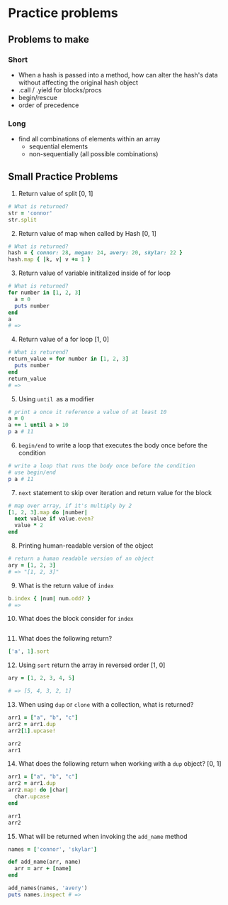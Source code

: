 # Practice problems

## Problems to make

### Short

* When a hash is passed into a method, how can alter the hash's data without affecting the original hash object
* .call / .yield for blocks/procs
* begin/rescue
* order of precedence

### Long

* find all combinations of elements within an array
  * sequential elements
  * non-sequentially (all possible combinations)

## Small Practice Problems

1. Return value of split [0, 1]

```ruby
# What is returned?
str = 'connor'
str.split
```

2. Return value of map when called by Hash [0, 1]

```ruby
# What is returned?
hash = { connor: 28, megan: 24, avery: 20, skylar: 22 }
hash.map { |k, v| v += 1 }
```

3. Return value of variable inititalized inside of for loop

```ruby
# What is returned?
for number in [1, 2, 3]
  a = 0
  puts number
end
a
# => 
```

4. Return value of a for loop [1, 0]

```ruby
# What is returend?
return_value = for number in [1, 2, 3]
  puts number
end
return_value
# =>
```

5. Using `until `as a modifier

```ruby
# print a once it reference a value of at least 10
a = 0
a += 1 until a > 10
p a # 11
```

6. `begin/end` to write a loop that executes the body once before the condition

```ruby
# write a loop that runs the body once before the condition
# use begin/end
p a # 11
```

7. `next` statement to skip over iteration and return value for the block

```ruby
# map over array, if it's multiply by 2
[1, 2, 3].map do |number|
  next value if value.even?
  value * 2
end
```

8. Printing human-readable version of the object

```ruby
# return a human readable version of an object
ary = [1, 2, 3]
# => "[1, 2, 3]"
```

9. What is the return value of `index`

```ruby
b.index { |num| num.odd? }
# => 
```

10. What does the block consider for `index`

```ruby

```

11. What does the following return?

```ruby
['a', 1].sort
```

12. Using `sort` return the array in reversed order [1, 0]

```ruby
ary = [1, 2, 3, 4, 5]

# => [5, 4, 3, 2, 1]
```

13. When using `dup` or `clone` with a collection, what is returned?

```ruby
arr1 = ["a", "b", "c"]
arr2 = arr1.dup
arr2[1].upcase!

arr2
arr1 
```

14. What does the following return when working with a `dup` object? [0, 1]

```ruby
arr1 = ["a", "b", "c"]
arr2 = arr1.dup
arr2.map! do |char|
  char.upcase
end

arr1
arr2
```



15. What will be returned when invoking the `add_name` method

```ruby
names = ['connor', 'skylar']

def add_name(arr, name)
  arr = arr + [name]
end

add_names(names, 'avery')
puts names.inspect # => 
```

